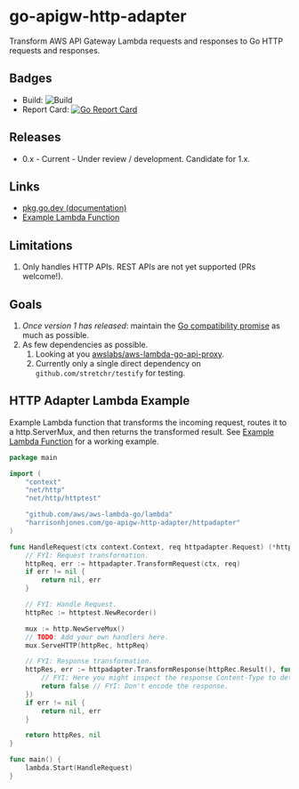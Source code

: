 # go-apigw-http-adapter

Transform AWS API Gateway Lambda requests and responses to Go HTTP requests and
responses.

## Badges

- Build:
  ![Build](https://github.com/harrisonhjones/go-apigw-http-adapter/workflows/Go/badge.svg)
- Report Card:
  [![Go Report Card](https://goreportcard.com/badge/harrisonhjones.com/go-apigw-http-adapter)](https://goreportcard.com/report/harrisonhjones.com/go-apigw-http-adapter)

## Releases

- 0.x - Current - Under review / development. Candidate for 1.x.

## Links

- [pkg.go.dev (documentation)](https://pkg.go.dev/harrisonhjones.com/go-apigw-http-adapter)
- [Example Lambda Function](https://github.com/harrisonhjones/go-apigw-http-adapter-lambda-example)

## Limitations

1. Only handles HTTP APIs. REST APIs are not yet supported (PRs welcome!).

## Goals

1. _Once version 1 has released_: maintain the
   [Go compatibility promise](https://golang.org/doc/go1compat) as much as
   possible.
1. As few dependencies as possible.
   1. Looking at you
      [awslabs/aws-lambda-go-api-proxy](https://github.com/awslabs/aws-lambda-go-api-proxy).
   1. Currently only a single direct dependency on `github.com/stretchr/testify`
      for testing.

## HTTP Adapter Lambda Example

Example Lambda function that transforms the incoming request, routes it to a
http.ServerMux, and then returns the transformed result. See
[Example Lambda Function](https://github.com/harrisonhjones/go-apigw-http-adapter-lambda-example)
for a working example.

```go
package main

import (
	"context"
	"net/http"
	"net/http/httptest"

	"github.com/aws/aws-lambda-go/lambda"
	"harrisonhjones.com/go-apigw-http-adapter/httpadapter"
)

func HandleRequest(ctx context.Context, req httpadapter.Request) (*httpadapter.Response, error) {
	// FYI: Request transformation.
	httpReq, err := httpadapter.TransformRequest(ctx, req)
	if err != nil {
		return nil, err
	}

	// FYI: Handle Request.
	httpRec := httptest.NewRecorder()

	mux := http.NewServeMux()
	// TODO: Add your own handlers here.
	mux.ServeHTTP(httpRec, httpReq)

	// FYI: Response transformation.
	httpRes, err := httpadapter.TransformResponse(httpRec.Result(), func(response *http.Response) bool {
		// FYI: Here you might inspect the response Content-Type to determine if the response should be encoded or not.
		return false // FYI: Don't encode the response.
	})
	if err != nil {
		return nil, err
	}

	return httpRes, nil
}

func main() {
	lambda.Start(HandleRequest)
}
```
